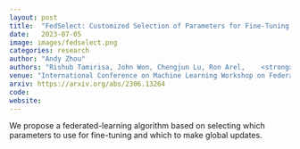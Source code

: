 ```yaml
---
layout: post
title:  "FedSelect: Customized Selection of Parameters for Fine-Tuning during Personalized Federated Learning"
date:   2023-07-05
image: images/fedselect.png
categories: research
author: "Andy Zhou"
authors: "Rishub Tamirisa, John Won, Chengjun Lu, Ron Arel,    <strong>Andy Zhou</strong>"
venue: "International Conference on Machine Learning Workshop on Federated Learning"
arxiv: https://arxiv.org/abs/2306.13264
code: 
website: 
---
```

We propose a federated-learning algorithm based on selecting which parameters to use for fine-tuning and which to make global updates.